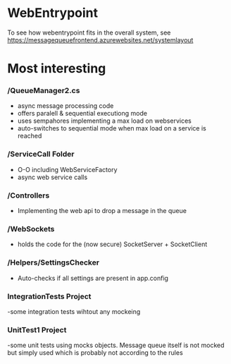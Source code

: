 # WebEntrypoint
To see how webentrypoint fits in the overall system, 
see https://messagequeuefrontend.azurewebsites.net/systemlayout

# Most interesting

### /QueueManager2.cs
- async message processing code
- offers paralell & sequential executiong mode
- uses sempahores implementing a max load on webservices
- auto-switches to sequential mode when max load on a service is reached

### /ServiceCall Folder

- O-O including WebServiceFactory
- async web service calls

### /Controllers

- Implementing the web api to drop a message in the queue

### /WebSockets

- holds the code for the (now secure) SocketServer + SocketClient

### /Helpers/SettingsChecker

- Auto-checks if all settings are present in app.config

### IntegrationTests Project
-some integration tests wihtout any mockeing

### UnitTest1 Project
-some unit tests using mocks objects. Message queue itself is not mocked but simply used which is probably not according to the rules
